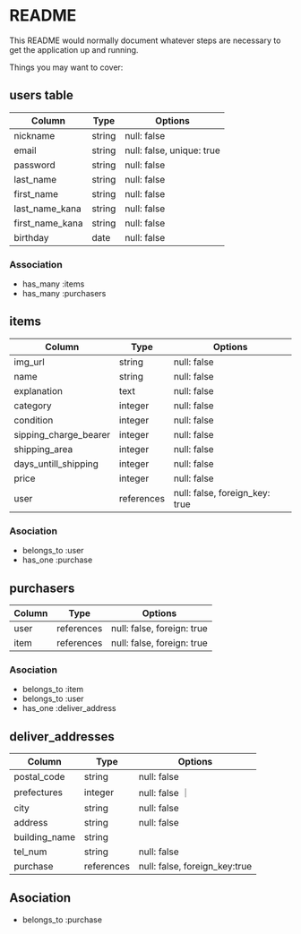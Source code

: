 # README

This README would normally document whatever steps are necessary to get the
application up and running.

Things you may want to cover:

## users table
|  Column  |  Type  |  Options  | 
| ---- | ---- | ----|
|  nickname  |  string  |  null: false   |
|  email  |  string  |   null: false, unique: true  |
|  password  |  string  |   null: false  |
|  last_name  |  string  |  null: false   |
|  first_name  |  string  |  null: false   |
|  last_name_kana  |  string  |  null: false   |
|  first_name_kana  |  string  |  null: false   |
|  birthday  |  date  |  null: false   |


### Association

- has_many :items
- has_many :purchasers


## items
|  Column  |  Type  |  Options  | 
| ---- | ---- | ----|
|  img_url  |  string  |  null: false   |
|  name  |  string  |  null: false  |
|  explanation  |  text  |  null: false  |
|  category  |  integer  |  null: false  |
|  condition  |  integer  |  null: false  |
|  sipping_charge_bearer  |  integer  |  null: false |
|  shipping_area | integer  |  null: false |
|  days_untill_shipping  |  integer  |  null: false |
|  price  |  integer  |  null: false  |
|  user  |  references  |  null: false, foreign_key: true  |


### Asociation
- belongs_to :user
- has_one :purchase



## purchasers
|  Column  |  Type  |  Options  | 
| ---- | ---- | ----|
|  user  |  references  |  null: false, foreign: true  |
|  item  |  references  |  null: false, foreign: true  |

### Asociation

- belongs_to :item
- belongs_to :user
- has_one :deliver_address



## deliver_addresses

|  Column  |  Type  |  Options  | 
| ---- | ---- | ----|
|  postal_code  |  string  |  null: false  |
|  prefectures  |  integer   |  null: false  ｜
|  city  |  string  |  null: false  |
|  address  |  string  |  null: false  |
|  building_name  |  string  |    |
|  tel_num  |  string  |  null: false  |
|  purchase  |  references  |  null: false, foreign_key:true |


## Asociation

- belongs_to :purchase